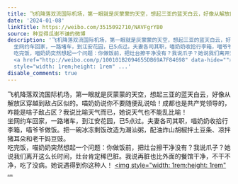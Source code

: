 ```yaml
---
title: 飞机降落双流国际机场，第一眼就是灰蒙蒙的天空，想起三亚的蓝天白云，好像从解放区穿越到敌占区似的。喵奶奶说你不要随便乱说哈！成都也是共产党领导的，咋能是...
date: '2024-01-08'
linkTitle: https://weibo.com/3515092710/NAVFgrYB0
source: 种豆得瓜谢不谦的微博
description: '飞机降落双流国际机场，第一眼就是灰蒙蒙的天空，想起三亚的蓝天白云，好像从解放区穿越到敌占区似的。喵奶奶说你不要随便乱说哈！成都也是共产党领导的，咋能是啥子敌占区？我说比喻天气而已，她说天气也不能乱比喻！<br>
  坐网约车回家，一路堵车，到江安花园，已5点过。夫妻各司其职，喵奶奶收拾行李箱，喵爷爷做饭。把一碗冰冻剩饭改造为潮汕粥，配油炸山胡椒拌土豆条、凉拌猪耳朵和老干妈豆豉。<br>
  吃完饭，喵奶奶突然想起一个问题：你做饭前，把灶台擦干净没有？我说爪子？她说我们离开这么长时间，灶台肯定稀巴脏。我说再脏也比外面的餐馆干净，不干不净，吃了没病。她说遇得到你这种人！
  <a href="http://weibo.com/p/100101B2094655DB69A7F84698" data-hide=""><span class="url-icon"><img
  style="width: 1rem;height: 1rem" ...'
disable_comments: true
---
```

飞机降落双流国际机场，第一眼就是灰蒙蒙的天空，想起三亚的蓝天白云，好像从解放区穿越到敌占区似的。喵奶奶说你不要随便乱说哈！成都也是共产党领导的，咋能是啥子敌占区？我说比喻天气而已，她说天气也不能乱比喻！<br> 坐网约车回家，一路堵车，到江安花园，已5点过。夫妻各司其职，喵奶奶收拾行李箱，喵爷爷做饭。把一碗冰冻剩饭改造为潮汕粥，配油炸山胡椒拌土豆条、凉拌猪耳朵和老干妈豆豉。<br> 吃完饭，喵奶奶突然想起一个问题：你做饭前，把灶台擦干净没有？我说爪子？她说我们离开这么长时间，灶台肯定稀巴脏。我说再脏也比外面的餐馆干净，不干不净，吃了没病。她说遇得到你这种人！ <a href="http://weibo.com/p/100101B2094655DB69A7F84698" data-hide=""><span class="url-icon"><img style="width: 1rem;height: 1rem" ...